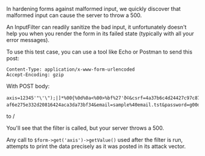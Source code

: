 In hardening forms against malformed input, we quickly discover that malformed input can cause the server to throw a 500.

An InputFilter can readily sanitize the bad input, it unfortunately doesn't help
you when you render the form in its failed state (typically with all your error messages).

To use this test case, you can use a tool like Echo or Postman to send this post:

```
Content-Type: application/x-www-form-urlencoded
Accept-Encoding: gzip
```

With POST body:

```
axis=12345'"\'\");|]*%00{%0d%0a<%00>%bf%27'ð©&csrf=4a37b6c4d24427c97c87fcaa5e851e2a-af6e275e332d20816424aca3da73bf34&email=sample%40email.tst&password=g00dPa%24%24w0rD
```

to /

You'll see that the filter is called, but your server throws a 500.

Any call to `$form->get('axis')->getValue()` used after the filter is run, attempts to print the data precisely as it was posted in its attack vector.